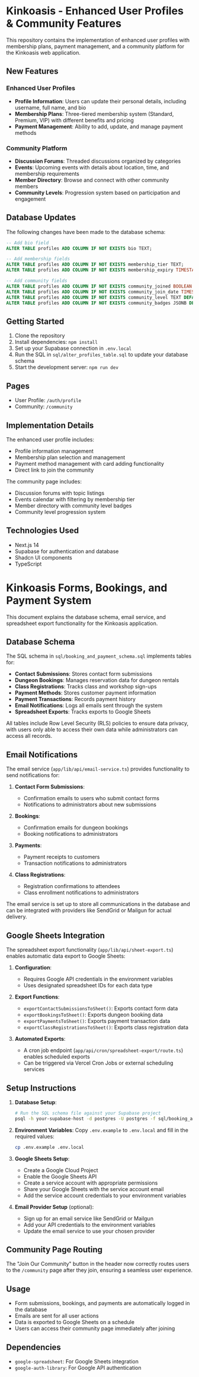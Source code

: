 # Kinkoasis - Enhanced User Profiles & Community Features

This repository contains the implementation of enhanced user profiles with membership plans, payment management, and a community platform for the Kinkoasis web application.

## New Features

### Enhanced User Profiles
- **Profile Information**: Users can update their personal details, including username, full name, and bio
- **Membership Plans**: Three-tiered membership system (Standard, Premium, VIP) with different benefits and pricing
- **Payment Management**: Ability to add, update, and manage payment methods

### Community Platform
- **Discussion Forums**: Threaded discussions organized by categories
- **Events**: Upcoming events with details about location, time, and membership requirements
- **Member Directory**: Browse and connect with other community members
- **Community Levels**: Progression system based on participation and engagement

## Database Updates

The following changes have been made to the database schema:

```sql
-- Add bio field
ALTER TABLE profiles ADD COLUMN IF NOT EXISTS bio TEXT;

-- Add membership fields
ALTER TABLE profiles ADD COLUMN IF NOT EXISTS membership_tier TEXT;
ALTER TABLE profiles ADD COLUMN IF NOT EXISTS membership_expiry TIMESTAMP WITH TIME ZONE;

-- Add community fields
ALTER TABLE profiles ADD COLUMN IF NOT EXISTS community_joined BOOLEAN DEFAULT FALSE;
ALTER TABLE profiles ADD COLUMN IF NOT EXISTS community_join_date TIMESTAMP WITH TIME ZONE;
ALTER TABLE profiles ADD COLUMN IF NOT EXISTS community_level TEXT DEFAULT 'newcomer';
ALTER TABLE profiles ADD COLUMN IF NOT EXISTS community_badges JSONB DEFAULT '[]'::JSONB;
```

## Getting Started

1. Clone the repository
2. Install dependencies: `npm install`
3. Set up your Supabase connection in `.env.local`
4. Run the SQL in `sql/alter_profiles_table.sql` to update your database schema
5. Start the development server: `npm run dev`

## Pages

- User Profile: `/auth/profile`
- Community: `/community`

## Implementation Details

The enhanced user profile includes:
- Profile information management
- Membership plan selection and management
- Payment method management with card adding functionality
- Direct link to join the community

The community page includes:
- Discussion forums with topic listings
- Events calendar with filtering by membership tier
- Member directory with community level badges
- Community level progression system

## Technologies Used

- Next.js 14
- Supabase for authentication and database
- Shadcn UI components
- TypeScript 

# Kinkoasis Forms, Bookings, and Payment System

This document explains the database schema, email service, and spreadsheet export functionality for the Kinkoasis application.

## Database Schema

The SQL schema in `sql/booking_and_payment_schema.sql` implements tables for:

- **Contact Submissions**: Stores contact form submissions
- **Dungeon Bookings**: Manages reservation data for dungeon rentals
- **Class Registrations**: Tracks class and workshop sign-ups
- **Payment Methods**: Stores customer payment information
- **Payment Transactions**: Records payment history
- **Email Notifications**: Logs all emails sent through the system
- **Spreadsheet Exports**: Tracks exports to Google Sheets

All tables include Row Level Security (RLS) policies to ensure data privacy, with users only able to access their own data while administrators can access all records.

## Email Notifications

The email service (`app/lib/api/email-service.ts`) provides functionality to send notifications for:

1. **Contact Form Submissions**:
   - Confirmation emails to users who submit contact forms
   - Notifications to administrators about new submissions

2. **Bookings**:
   - Confirmation emails for dungeon bookings
   - Booking notifications to administrators

3. **Payments**:
   - Payment receipts to customers
   - Transaction notifications to administrators

4. **Class Registrations**:
   - Registration confirmations to attendees
   - Class enrollment notifications to administrators

The email service is set up to store all communications in the database and can be integrated with providers like SendGrid or Mailgun for actual delivery.

## Google Sheets Integration

The spreadsheet export functionality (`app/lib/api/sheet-export.ts`) enables automatic data export to Google Sheets:

1. **Configuration**: 
   - Requires Google API credentials in the environment variables
   - Uses designated spreadsheet IDs for each data type

2. **Export Functions**:
   - `exportContactSubmissionsToSheet()`: Exports contact form data
   - `exportBookingsToSheet()`: Exports dungeon booking data
   - `exportPaymentsToSheet()`: Exports payment transaction data
   - `exportClassRegistrationsToSheet()`: Exports class registration data

3. **Automated Exports**:
   - A cron job endpoint (`app/api/cron/spreadsheet-export/route.ts`) enables scheduled exports
   - Can be triggered via Vercel Cron Jobs or external scheduling services

## Setup Instructions

1. **Database Setup**:
   ```bash
   # Run the SQL schema file against your Supabase project
   psql -h your-supabase-host -d postgres -U postgres -f sql/booking_and_payment_schema.sql
   ```

2. **Environment Variables**:
   Copy `.env.example` to `.env.local` and fill in the required values:
   ```bash
   cp .env.example .env.local
   ```

3. **Google Sheets Setup**:
   - Create a Google Cloud Project
   - Enable the Google Sheets API
   - Create a service account with appropriate permissions
   - Share your Google Sheets with the service account email
   - Add the service account credentials to your environment variables

4. **Email Provider Setup** (optional):
   - Sign up for an email service like SendGrid or Mailgun
   - Add your API credentials to the environment variables
   - Update the email service to use your chosen provider

## Community Page Routing

The "Join Our Community" button in the header now correctly routes users to the `/community` page after they join, ensuring a seamless user experience.

## Usage

- Form submissions, bookings, and payments are automatically logged in the database
- Emails are sent for all user actions
- Data is exported to Google Sheets on a schedule
- Users can access their community page immediately after joining

## Dependencies

- `google-spreadsheet`: For Google Sheets integration
- `google-auth-library`: For Google API authentication 